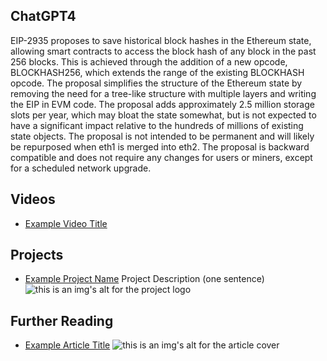 ## ChatGPT4

EIP-2935 proposes to save historical block hashes in the Ethereum state, allowing smart contracts to access the block hash of any block in the past 256 blocks. This is achieved through the addition of a new opcode, BLOCKHASH256, which extends the range of the existing BLOCKHASH opcode. The proposal simplifies the structure of the Ethereum state by removing the need for a tree-like structure with multiple layers and writing the EIP in EVM code. The proposal adds approximately 2.5 million storage slots per year, which may bloat the state somewhat, but is not expected to have a significant impact relative to the hundreds of millions of existing state objects. The proposal is not intended to be permanent and will likely be repurposed when eth1 is merged into eth2. The proposal is backward compatible and does not require any changes for users or miners, except for a scheduled network upgrade.

## Videos

- [Example Video Title](https://www.youtube.com/watch?v=TDGq4aeevgY)

## Projects

- [Example Project Name](https://xxxx.xxx/xxxxx) Project Description (one sentence) ![this is an img's alt for the project logo](https://xxxx.xxx/project-logo.xxx)

## Further Reading

- [Example Article Title](https://xxxx.xxx/xxxxx) ![this is an img's alt for the article cover](https://xxxx.xxx/article-cover.xxx)
